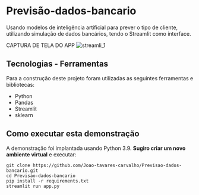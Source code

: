 # Previsão-dados-bancario
Usando modelos de inteligência artificial para prever o tipo de cliente, utilizando simulação de dados bancários, tendo o Streamlit como interface.

CAPTURA DE TELA DO APP
![streamli_1](https://github.com/user-attachments/assets/a8d6a836-8068-42ac-ad7e-40ba6a94a3ee)

## Tecnologias - Ferramentas

Para a construção deste projeto foram utilizadas as seguintes ferramentas e bibliotecas:
- Python
- Pandas
- Streamlit
- sklearn


## Como executar esta demonstração

A demonstração foi implantada usando Python 3.9. **Sugiro criar um novo ambiente virtual** e executar:
```
git clone https://github.com/Joao-tavares-carvalho/Previsao-dados-bancario.git
cd Previsao-dados-bancario
pip install -r requirements.txt
streamlit run app.py
```




